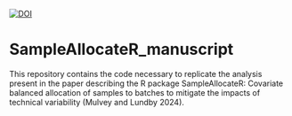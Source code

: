 [![DOI](https://zenodo.org/badge/916707903.svg)](https://zenodo.org/badge/latestdoi/916707903)

# SampleAllocateR_manuscript
This repository contains the code necessary to replicate the analysis present in the paper describing the R package SampleAllocateR: Covariate balanced allocation of samples to batches to mitigate the impacts of technical variability (Mulvey and Lundby 2024).
